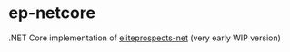 # ep-netcore
.NET Core implementation of [eliteprospects-net](https://github.com/eklypss/eliteprospects-net) (very early WIP version)

